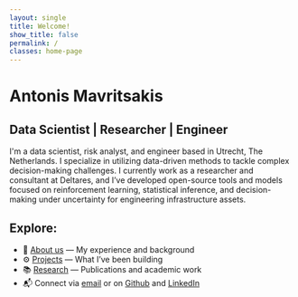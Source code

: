 ```yaml
---
layout: single
title: Welcome!
show_title: false
permalink: /
classes: home-page
---
```


# Antonis Mavritsakis
<h2 class="typewriter gold-link">Data Scientist | Researcher | Engineer</h2>

I'm a data scientist, risk analyst, and engineer based in Utrecht, The Netherlands. I specialize in utilizing data-driven methods to tackle complex decision-making challenges. I currently work as a researcher and consultant at Deltares, and I’ve developed open-source tools and models focused on reinforcement learning, statistical inference, and decision-making under uncertainty for engineering infrastructure assets.

## Explore:

- 📄 [About us](/about_us/) — My experience and background  
- ⚙️ [Projects](/projects/) — What I’ve been building  
- 📚 [Research](/research/) — Publications and academic work
- 📬 Connect via [email](mailto:amavrits.upwork@gmail.com) or on 
  <a href="https://github.com/amavrits">Github</a> and
  <a href="https://linkedin.com/in/antonis-mavritsakis">LinkedIn</a>

